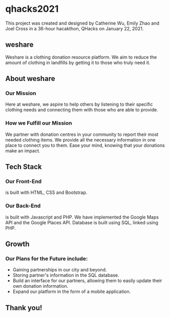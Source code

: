 # qhacks2021
This project was created and designed by Catherine Wu, Emily Zhao and Joel Cross in a 36-hour hacakthon, QHacks on January 22, 2021.


## weshare
Weshare is a clothing donation resource platform. We aim to reduce the amount of clothing in landfills by getting it to those who truly need it.


## About weshare
### Our Mission
Here at weshare, we aspire to help others by listening to their specific clothing needs and connecting them with those who are able to provide.
### How we Fulfill our Mission
We partner with donation centres in your community to report their most needed clothing items.
We provide all the necessary information in one place to connect you to them.
Ease your mind, knowing that your donations make an impact.


## Tech Stack
### Our Front-End
is built with HTML, CSS and Bootstrap.
### Our Back-End
is built with Javascript and PHP. 
We have implemented the Google Maps API and the Google Places API. 
Database is built using SQL, linked using PHP.


## Growth
### Our Plans for the Future include:
- Gaining partnerships in our city and beyond.
- Storing partner's information in the SQL database.
- Build an interface for our partners, allowing them to easily update their own donation information.
- Expand our platform in the form of a mobile application.

## Thank you!




